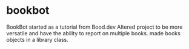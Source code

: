 # bookbot
BookBot started as a tutorial from Bood.dev
Altered project to be more versatile and have the ability to report on multiple books.
made books objects in a library class.